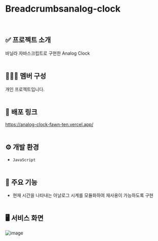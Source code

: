 # Breadcrumbsanalog-clock
<br />

## ✅ 프로젝트 소개
  바닐라 자바스크립트로 구현한 Analog Clock
<br /><br />

## 🧑‍🤝‍🧑 멤버 구성
  개인 프로젝트입니다.
<br /><br />

## 🔗 배포 링크
  https://analog-clock-fawn-ten.vercel.app/
<br /><br />

## ⚙ 개발 환경
  - `JavaScript`
<br /><br />

## 📌 주요 기능
  - 현재 시간을 나타내는 아날로그 시계를 모듈화하여 재사용이 가능하도록 구현
<br /><br />

## 🖥️ 서비스 화면
![image](https://github.com/bananashow/analog-clock/assets/85798544/21f01a3c-7247-418a-93ce-db91fe2141cc)
